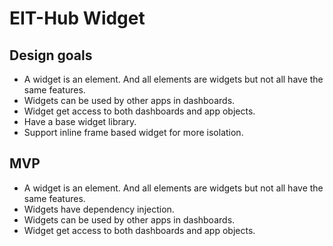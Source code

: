EIT-Hub Widget
===========

Design goals
---
* A widget is an element. And all elements are widgets but not all have the same features.
* Widgets can be used by other apps in dashboards.
* Widget get access to both dashboards and app objects.
* Have a base widget library.
* Support inline frame based widget for more isolation.


MVP
---
* A widget is an element. And all elements are widgets but not all have the same features.
* Widgets have dependency injection.
* Widgets can be used by other apps in dashboards.
* Widget get access to both dashboards and app objects.